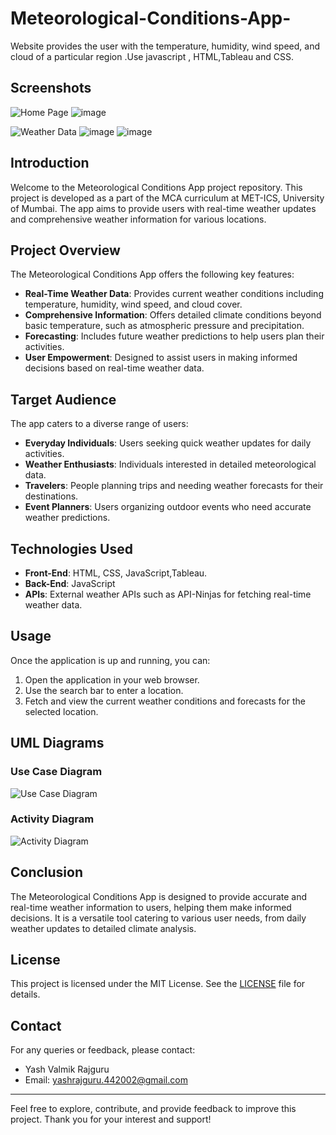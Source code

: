 # Meteorological-Conditions-App-
Website provides the user with the temperature, humidity, wind speed, and cloud of a particular region .Use javascript , HTML,Tableau and CSS.

## Screenshots

![Home Page](https://github.com/user-attachments/assets/d65adeb5-a15c-4e49-a0f0-c9f51eb76e83)
![image](https://github.com/user-attachments/assets/228cfa0a-0ea7-436c-b2ae-654ebc5b3c90)


![Weather Data](https://github.com/user-attachments/assets/1a2c51ee-46db-4e18-8d33-6647ffdf0a08)
![image](https://github.com/user-attachments/assets/e7b46d31-9c14-4d04-8e43-b07cc94fb8d5)
![image](https://github.com/user-attachments/assets/9150ef22-5ae0-4f96-ab06-a876e51696f6)



## Introduction

Welcome to the Meteorological Conditions App project repository. This project is developed as a part of the MCA curriculum at MET-ICS, University of Mumbai. The app aims to provide users with real-time weather updates and comprehensive weather information for various locations.

## Project Overview

The Meteorological Conditions App offers the following key features:

- **Real-Time Weather Data**: Provides current weather conditions including temperature, humidity, wind speed, and cloud cover.
- **Comprehensive Information**: Offers detailed climate conditions beyond basic temperature, such as atmospheric pressure and precipitation.
- **Forecasting**: Includes future weather predictions to help users plan their activities.
- **User Empowerment**: Designed to assist users in making informed decisions based on real-time weather data.

## Target Audience

The app caters to a diverse range of users:

- **Everyday Individuals**: Users seeking quick weather updates for daily activities.
- **Weather Enthusiasts**: Individuals interested in detailed meteorological data.
- **Travelers**: People planning trips and needing weather forecasts for their destinations.
- **Event Planners**: Users organizing outdoor events who need accurate weather predictions.

## Technologies Used

- **Front-End**: HTML, CSS, JavaScript,Tableau.
- **Back-End**: JavaScript
- **APIs**: External weather APIs such as API-Ninjas for fetching real-time weather data.



## Usage

Once the application is up and running, you can:

1. Open the application in your web browser.
2. Use the search bar to enter a location.
3. Fetch and view the current weather conditions and forecasts for the selected location.


## UML Diagrams

### Use Case Diagram

![Use Case Diagram](https://github.com/user-attachments/assets/2113789e-b547-4d91-b05f-8443cd328b52)



### Activity Diagram

![Activity Diagram](https://github.com/user-attachments/assets/ae52133e-57d4-4d2d-a20c-cee62b8880aa)


## Conclusion

The Meteorological Conditions App is designed to provide accurate and real-time weather information to users, helping them make informed decisions. It is a versatile tool catering to various user needs, from daily weather updates to detailed climate analysis.


## License

This project is licensed under the MIT License. See the [LICENSE](LICENSE) file for details.

## Contact

For any queries or feedback, please contact:
- Yash Valmik Rajguru
- Email: yashrajguru.442002@gmail.com

---

Feel free to explore, contribute, and provide feedback to improve this project. Thank you for your interest and support!
